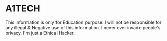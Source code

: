 # A1TECH

This information is only for Education purpose. I will not be responsible for any illegal & Negative use of this information. I never ever invade people's privacy. I'm just a Ethical Hacker.
